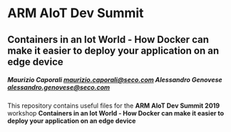 # ARM AIoT Dev Summit
## Containers in an Iot World - How Docker can make it easier to deploy your application on an edge device
##### Maurizio Caporali maurizio.caporali@seco.com Alessandro Genovese alessandro.genovese@seco.com

This repository contains useful files for the **ARM AIoT Dev Summit 2019** workshop **Containers in an Iot World - How Docker can make it easier to deploy your application on an edge device**
